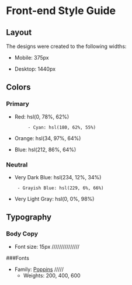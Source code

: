 # Front-end Style Guide


## Layout

The designs were created to the following widths:


- Mobile: 375px

- Desktop: 1440px



## Colors



### Primary

- Red: hsl(0, 78%, 62%)

           - Cyan: hsl(180, 62%, 55%)
	   
- Orange: hsl(34, 97%, 64%)
	   
- Blue: hsl(212, 86%, 64%)



### Neutral

- Very Dark Blue: hsl(234, 12%, 34%)

	   - Grayish Blue: hsl(229, 6%, 66%)
           
- Very Light Gray: hsl(0, 0%, 98%)



## Typography



### Body Copy

- Font size: 15px ///////////////

 
###Fonts

- Family: [Poppins](https://fonts.google.com/specimen/Poppins)
/////
	- Weights: 200, 400, 600
